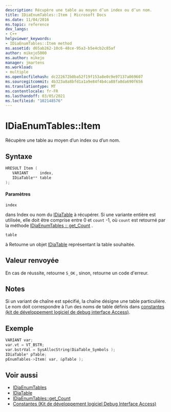 ```yaml
---
description: Récupère une table au moyen d’un index ou d’un nom.
title: IDiaEnumTables::Item | Microsoft Docs
ms.date: 11/04/2016
ms.topic: reference
dev_langs:
- C++
helpviewer_keywords:
- IDiaEnumTables::Item method
ms.assetid: d65ab262-10c6-48ce-95a3-b5e4cb2c85af
author: mikejo5000
ms.author: mikejo
manager: jmartens
ms.workload:
- multiple
ms.openlocfilehash: dc222672b0ba52f19f153a8e0c9e97137a069607
ms.sourcegitcommit: 4b323a8a8bfd1a1a9e84f4b4ca88fa8da690f656
ms.translationtype: MT
ms.contentlocale: fr-FR
ms.lasthandoff: 03/05/2021
ms.locfileid: "102148576"
---
```

# <a name="idiaenumtablesitem"></a>IDiaEnumTables::Item
Récupère une table au moyen d’un index ou d’un nom.

## <a name="syntax"></a>Syntaxe

```C++
HRESULT Item ( 
   VARIANT     index,
   IDiaTable** table
);
```

#### <a name="parameters"></a>Paramètres
 `index`

dans Index ou nom du [IDiaTable](../../debugger/debug-interface-access/idiatable.md) à récupérer. Si une variante entière est utilisée, elle doit être comprise entre 0 et `count` -1, où `count` est retourné par la méthode [IDiaEnumTables :: get_Count](../../debugger/debug-interface-access/idiaenumtables-get-count.md) .

 `table`

à Retourne un objet [IDiaTable](../../debugger/debug-interface-access/idiatable.md) représentant la table souhaitée.

## <a name="return-value"></a>Valeur renvoyée
 En cas de réussite, retourne `S_OK` , sinon, retourne un code d'erreur.

## <a name="remarks"></a>Notes
 Si un variant de chaîne est spécifié, la chaîne désigne une table particulière. Le nom doit correspondre à l’un des noms de table définis dans [constantes (kit de développement logiciel de debug interface Access)](../../debugger/debug-interface-access/constants-debug-interface-access-sdk.md).

## <a name="example"></a>Exemple

```C++
VARIANT var;
var.vt = VT_BSTR;
var.bstrVal = SysAllocString(DiaTable_Symbols );
IDiaTable* pTable;
pEnumTables->Item( var, &pTable );
```

## <a name="see-also"></a>Voir aussi
- [IDiaEnumTables](../../debugger/debug-interface-access/idiaenumtables.md)
- [IDiaTable](../../debugger/debug-interface-access/idiatable.md)
- [IDiaEnumTables::get_Count](../../debugger/debug-interface-access/idiaenumtables-get-count.md)
- [Constantes (Kit de développement logiciel Debug Interface Access)](../../debugger/debug-interface-access/constants-debug-interface-access-sdk.md)
